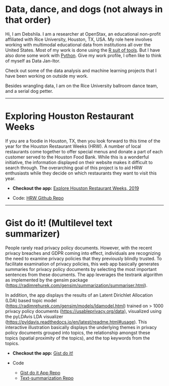 # Data, dance, and dogs (not always in that order)

Hi, I am Debshila. I am a researcher at OpenStax, an educational non-profit affiliated with Rice University, Houston, TX, USA. My role here involves working with multimodal educational data from institutions all over the United States. Most of my work is done using the [R suit of tools](https://www.r-project.org/). But I have also done some work with [Python](https://www.python.org/). Give my work profile, I often like to think of myself as Data Jan-Itor.

Check out some of the data analysis and machine learning projects that I have been working on outside my work.    



Besides wrangling data, I am on the Rice University ballroom dance team, and a serial dog petter.

***********

# Exploring Houston Restaurant Weeks

If you are a foodie in Houston, TX, then you look forward to this time of the year for the Houston Restaurant Weeks (HRW). A number of local restaurants come together to offer special menus and donate a part of each customer served to the Houston Food Bank. While this is a wonderful initiative, the information displayed on their website makes it difficult to search through. The overarching goal of this project is to aid HRW enthusiasts while they decide on which restaurants they want to visit this year.

- **Checkout the app:** [Explore Houston Restaurant Weeks, 2019](https://debshila.shinyapps.io/exploring-houston-restaurant-weeks/)


- Code: [HRW Github Repo](https://github.com/debshila/exploring-houston-restaurant-weeks)      

***********

# Gist do it! (Multilevel text summarizer)

People rarely read privacy policy documents. However, with the recent privacy breaches and GDPR coming into effect, individuals are recognizing the need to examine privacy policies that they previously blindly trusted. To facilitate examination of privacy policies, this web app basically generates summaries for privacy policy documents by selecting the most important sentences from these documents. The app leverages the textrank algorithm as implemented by the gensim package (https://radimrehurek.com/gensim/summarization/summariser.html).

In addition, the app displays the results of an Latent Dirichlet Allocation (LDA) based topic model (https://radimrehurek.com/gensim/models/ldamodel.html) trained on > 1000 privacy policy documents (https://usableprivacy.org/data), visualized using the pyLDAvis LDA visualizer (https://pyldavis.readthedocs.io/en/latest/readme.html#usage). This interactive illustration basically displays the underlying themes in privacy policy documents grouped into topics, the relationship amongst these topics (spatial proximity of the topics), and the top keywords from the topics.

- **Checkout the app:** [Gist do it!](http://gist-do-it.herokuapp.com)


- Code
    - [Gist do it App Repo](https://github.com/debshila/gist-do-it)
    - [Text-summarization Repo](https://github.com/debshila/multilevel-text-summarization)

